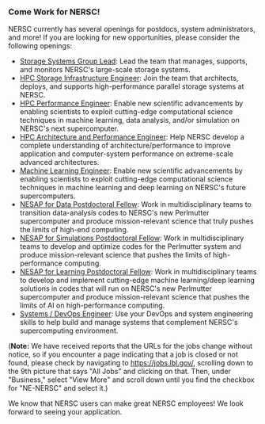 ### Come Work for NERSC! 

NERSC currently has several openings for postdocs, system administrators, and 
more! If you are looking for new opportunities, please consider the following 
openings:

- [Storage Systems Group Lead](https://jobs.lbl.gov/jobs/storage-systems-group-lead-3651):
Lead the team that manages, supports, and monitors NERSC's large-scale storage 
systems.
- [HPC Storage Infrastructure Engineer](https://jobs.lbl.gov/jobs/hpc-storage-infrastructure-engineer-3617):
Join the team that architects, deploys, and supports high-performance parallel
storage systems at NERSC.
- [HPC Performance Engineer](https://jobs.lbl.gov/jobs/hpc-performance-engineer-3583):
Enable new scientific advancements by enabling scientists to exploit 
cutting-edge computational science techniques in machine learning, data 
analysis, and/or simulation on NERSC's next supercomputer.
- [HPC Architecture and Performance Engineer](https://jobs.lbl.gov/jobs/hpc-architecture-and-performance-engineer-3575):
Help NERSC develop a complete understanding of architecture/performance to
improve application and computer-system performance on extreme-scale advanced
architectures.
- [Machine Learning Engineer](https://jobs.lbl.gov/jobs/machine-learning-engineer-3504):
Enable new scientific advancements by enabling scientists to exploit
cutting-edge computational science techniques in machine learning and deep 
learning on NERSC's future supercomputers.
- [NESAP for Data Postdoctoral Fellow](https://jobs.lbl.gov/jobs/nesap-for-data-postdoctoral-fellow-3017):
Work in multidisciplinary teams to transition data-analysis codes to NERSC's new
Perlmutter supercomputer and produce mission-relevant science that truly pushes 
the limits of high-end computing.
- [NESAP for Simulations Postdoctoral Fellow](https://jobs.lbl.gov/jobs/nesap-for-simulations-postdoctoral-fellow-2804):
Work in multidisciplinary teams to develop and optimize codes for the Perlmutter
system and produce mission-relevant science that pushes the limits of
high-performance computing.
- [NESAP for Learning Postdoctoral Fellow](https://jobs.lbl.gov/jobs/nesap-for-learning-postdoctoral-fellow-2788):
Work in multidisciplinary teams to develop and implement cutting-edge machine 
learning/deep learning solutions in codes that will run on NERSC's new 
Perlmutter supercomputer and produce mission-relevant science that pushes the 
limits of AI on high-performance computing.
- [Systems / DevOps Engineer](https://jobs.lbl.gov/jobs/systems-devops-engineer-2742):
Use your DevOps and system engineering skills to help build and manage systems 
that complement NERSC's supercomputing environment.

(**Note:** We have received reports that the URLs for the jobs change without 
notice, so if you encounter a page indicating that a job is closed or not found,
please check by navigating to <https://jobs.lbl.gov/>, scrolling down to
the 9th picture that says "All Jobs" and clicking on that. Then, under 
"Business," select "View More" and scroll down until you find the checkbox for 
"NE-NERSC" and select it.)

We know that NERSC users can make great NERSC employees! We look forward to 
seeing your application.

